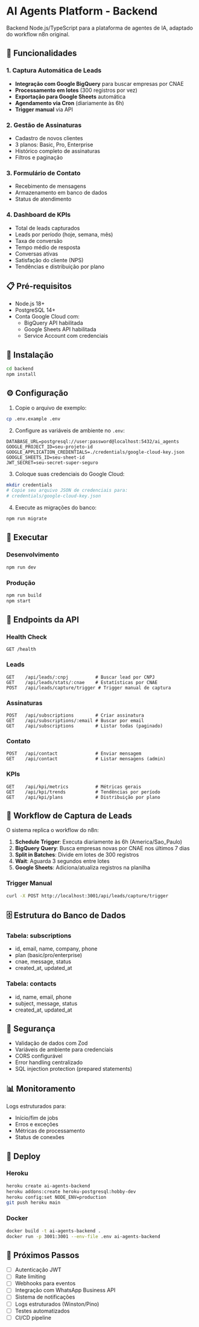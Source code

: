 # AI Agents Platform - Backend

Backend Node.js/TypeScript para a plataforma de agentes de IA, adaptado do workflow n8n original.

## 🚀 Funcionalidades

### 1. Captura Automática de Leads
- **Integração com Google BigQuery** para buscar empresas por CNAE
- **Processamento em lotes** (300 registros por vez)
- **Exportação para Google Sheets** automática
- **Agendamento via Cron** (diariamente às 6h)
- **Trigger manual** via API

### 2. Gestão de Assinaturas
- Cadastro de novos clientes
- 3 planos: Basic, Pro, Enterprise
- Histórico completo de assinaturas
- Filtros e paginação

### 3. Formulário de Contato
- Recebimento de mensagens
- Armazenamento em banco de dados
- Status de atendimento

### 4. Dashboard de KPIs
- Total de leads capturados
- Leads por período (hoje, semana, mês)
- Taxa de conversão
- Tempo médio de resposta
- Conversas ativas
- Satisfação do cliente (NPS)
- Tendências e distribuição por plano

## 📋 Pré-requisitos

- Node.js 18+
- PostgreSQL 14+
- Conta Google Cloud com:
  - BigQuery API habilitada
  - Google Sheets API habilitada
  - Service Account com credenciais

## 🔧 Instalação

```bash
cd backend
npm install
```

## ⚙️ Configuração

1. Copie o arquivo de exemplo:
```bash
cp .env.example .env
```

2. Configure as variáveis de ambiente no `.env`:
```env
DATABASE_URL=postgresql://user:password@localhost:5432/ai_agents
GOOGLE_PROJECT_ID=seu-projeto-id
GOOGLE_APPLICATION_CREDENTIALS=./credentials/google-cloud-key.json
GOOGLE_SHEETS_ID=seu-sheet-id
JWT_SECRET=seu-secret-super-seguro
```

3. Coloque suas credenciais do Google Cloud:
```bash
mkdir credentials
# Copie seu arquivo JSON de credenciais para:
# credentials/google-cloud-key.json
```

4. Execute as migrações do banco:
```bash
npm run migrate
```

## 🏃 Executar

### Desenvolvimento
```bash
npm run dev
```

### Produção
```bash
npm run build
npm start
```

## 📡 Endpoints da API

### Health Check
```
GET /health
```

### Leads
```
GET    /api/leads/:cnpj          # Buscar lead por CNPJ
GET    /api/leads/stats/:cnae    # Estatísticas por CNAE
POST   /api/leads/capture/trigger # Trigger manual de captura
```

### Assinaturas
```
POST   /api/subscriptions        # Criar assinatura
GET    /api/subscriptions/:email # Buscar por email
GET    /api/subscriptions        # Listar todas (paginado)
```

### Contato
```
POST   /api/contact              # Enviar mensagem
GET    /api/contact              # Listar mensagens (admin)
```

### KPIs
```
GET    /api/kpi/metrics          # Métricas gerais
GET    /api/kpi/trends           # Tendências por período
GET    /api/kpi/plans            # Distribuição por plano
```

## 🔄 Workflow de Captura de Leads

O sistema replica o workflow do n8n:

1. **Schedule Trigger**: Executa diariamente às 6h (America/Sao_Paulo)
2. **BigQuery Query**: Busca empresas novas por CNAE nos últimos 7 dias
3. **Split in Batches**: Divide em lotes de 300 registros
4. **Wait**: Aguarda 3 segundos entre lotes
5. **Google Sheets**: Adiciona/atualiza registros na planilha

### Trigger Manual
```bash
curl -X POST http://localhost:3001/api/leads/capture/trigger
```

## 🗄️ Estrutura do Banco de Dados

### Tabela: subscriptions
- id, email, name, company, phone
- plan (basic/pro/enterprise)
- cnae, message, status
- created_at, updated_at

### Tabela: contacts
- id, name, email, phone
- subject, message, status
- created_at, updated_at

## 🔐 Segurança

- Validação de dados com Zod
- Variáveis de ambiente para credenciais
- CORS configurável
- Error handling centralizado
- SQL injection protection (prepared statements)

## 📊 Monitoramento

Logs estruturados para:
- Início/fim de jobs
- Erros e exceções
- Métricas de processamento
- Status de conexões

## 🚀 Deploy

### Heroku
```bash
heroku create ai-agents-backend
heroku addons:create heroku-postgresql:hobby-dev
heroku config:set NODE_ENV=production
git push heroku main
```

### Docker
```bash
docker build -t ai-agents-backend .
docker run -p 3001:3001 --env-file .env ai-agents-backend
```

## 📝 Próximos Passos

- [ ] Autenticação JWT
- [ ] Rate limiting
- [ ] Webhooks para eventos
- [ ] Integração com WhatsApp Business API
- [ ] Sistema de notificações
- [ ] Logs estruturados (Winston/Pino)
- [ ] Testes automatizados
- [ ] CI/CD pipeline
